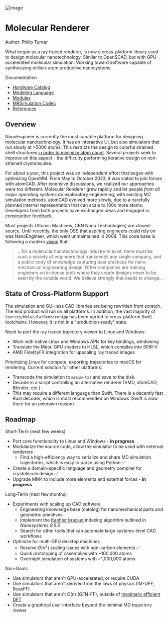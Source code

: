 
![image](https://github.com/philipturner/molecular-renderer/assets/71743241/d5585c84-7e4e-4507-841a-452fb68615d3)

# Molecular Renderer

Author: Philip Turner

What began as a ray traced renderer, is now a cross-platform library used to design molecular nanotechnology. Similar to OpenSCAD, but with GPU-accelerated molecular simulation. Working toward software capable of synthesizing million-atom productive nanosystems.

Documentation
- [Hardware Catalog](./Sources/HardwareCatalog/README.md)
- [Modeling Language](./Documentation/HDL.md)
- [Modules](./Documentation/Modules.md)
- [MRSimulation Codec](./Documentation/MRSimulation.md)
- [References](./Documentation/References.md)

## Overview

NanoEngineer is currently the most capable platform for designing molecular nanotechnology. It has an interactive UI, but also simulators that run slowly at >5000 atoms. This restricts the design to colorful strained shell structures [in order to minimize atom count](http://www.imm.org/research/parts/controller/). Several projects seek to improve on this aspect - the difficulty performing iterative design on non-strained crystolecules.

For about a year, this project was an independent effort that began with optimizing OpenMM. From May to October 2023, it was slated to join forces with atomCAD. After extensive discussions, we realized our approaches were too different. Molecular Renderer grew rapidly and let people _from all major operating systems_ do exploratory engineering, with existing MD simulation methods. atomCAD evolved more slowly, due to a carefully planned internal representation that can scale to 100x more atoms. Developers from both projects have exchanged ideas and engaged in constructive feedback.

Most projects (Atomic Machines, CBN Nano Technologies) are closed-source. Until recently, the only OSS that aspiring engineers could rely on was NanoEngineer, which went unmaintained in 2008. This code base is following a modern [vision](https://github.com/atomCAD/atomCAD/wiki) that:

> ...for a molecular nanotechnology industry to exist, there must be such a society of engineers that transcends any single company, and a public body of knowledge capturing best practices for nano-mechanical engineering design. Other companies are training engineers on in-house tools where they create designs never to be seen by the outside world. We believe strongly that needs to change...

## State of Cross-Platform Support

The simulation and GUI-less CAD libraries are being rewritten from scratch. The end product will run on all platforms. In addition, the vast majority of `Sources/MolecularRendererApp` has been ported to cross-platform Swift toolchains. However, it is not in a "production-ready" state. 

Need to port the ray traced trajectory viewer to Linux and Windows:
- Work with native Linux and Windows APIs for key bindings, windowing
- Translate the Metal GPU shaders to HLSL, which compiles into SPIR-V
- AMD FidelityFX integration for upscaling ray traced images

Prioritizing Linux for compute, exporting trajectories to macOS for rendering. Current solution for other platforms: 
- Transcode the simulation to `mrsim-txt` and save to the disk.
- Decode in a script controlling an alternative renderer (VMD, atomCAD, Blender, etc.)
- This may require a different language than Swift. There is a decently fast Rust decoder, which is most recommended on Windows (Swift is slow there for an unknown reason).

## Roadmap

Short-Term (next few weeks)
- Port core functionality to Linux and Windows - **in progress**
- Modularize the source code, allow the simulator to be used with external renderers
  - Find a high-efficiency way to serialize and share MD simulation trajectories, which is easy to parse using Python ✅
- Create a domain-specific language and geometry compiler for crystolecule design ✅
- Upgrade MM4 to include more elements and external forces - **in progress**

Long-Term (next few months)
- Experiments with scaling up CAD software
  - Engineering knowledge base (catalog) for nanomechanical parts and geometric primitives
  - Implement the [Kaehler bracket](https://legacy.foresight.org/Updates/Update10/Update10.3.html) indexing algorithm outlined in _Nanosystems 9.5.5_
  - Search for other tools that can automate large systems-level CAD workflows
- Optimize for multi-GPU desktop machines
  - Resolve $O(n^2)$ scaling issues with non-carbon elements ✅
  - Quick prototyping of assemblies with ~100,000 atoms
  - Overnight simulation of systems with ~1,000,000 atoms

Non-Goals
- Use simulators that aren't GPU-accelerated, or require CUDA
- Use simulators that aren't derived from the laws of physics (IM-UFF, ReaxFF)
- Use simulators that aren't $O(n)$ (GFN-FF), outside of [maximally efficient DFT](https://github.com/philipturner/molecular-renderer/blob/main/Documentation/DFT.md)
- Create a graphical user interface beyond the minimal MD trajectory viewer
